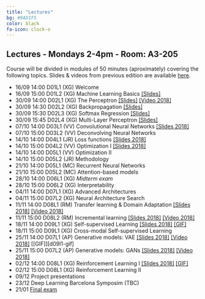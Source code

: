 ```yaml
---
title: "Lectures"
bg: #9AD1F5
color: black
fa-icon: clock-o
---
```


## Lectures - Mondays 2-4pm - Room: A3-205

Course will be divided in modules of 50 minutes (aproximately) covering the following topics. Slides & videos from previous edition are available [here](https://github.com/telecombcn-dl/lectures-all).

* 16/09 14:00 D01L1 (XG) Welcome   
* 16/09 15:00 D01L2 (XG) Machine Learning Basics [[Slides]][d01l2-slides]
* 30/09 14:00 D02L1 (XG) The Perceptron [[Slides]][d02l1-slides] [[Video 2018]][d01l2-video]
* 30/09 14:30 D02L2 (XG) Backpropagation [[Slides]][d02l2-slides]
* 30/09 15:30 D02L3 (XG) Softmax Regression [[Slides]][d02l3-slides]
* 30/09 15:45 D02L4 (XG) Multi-Layer Perceptron [[Slides]][d02l4-slides]
* 07/10 14:00 D03L1 (VV) Convolutional Neural Networks [[Slides 2018]][d04l1-slides]
* 07/10 15:00 D03L2 (VV) Deconvolving Neural Networks 
* 14/10 14:00 D04L1 (JR) Loss functions [[Slides 2018]][d03l1-slides]
* 14/10 15:00 D04L2 (VV) Optimization I [[Slides 2018]][d03l2-slides]
* 14/10 14:00 D05L1 (VV) Optimization II 
* 14/10 15:00 D05L2 (JR) Methodology 
* 21/10 14:00 D05L1 (MC) Recurrent Neural Networks 
* 21/10 15:00 D05L2 (MC) Attention-based models
* 28/10 14:00 D06L1 (XG) *Midterm exam*
* 28/10 15:00 D06L2 (XG) Interpretability
* 04/11 14:00 D07L1 (XG) Advanced Architectures
* 04/11 15:00 D07L2 (XG) Neural Architecture Search
* 11/11 14:00 D08L1 (RM) Transfer learning & Domain Adaptation [[Slides 2018]][d05l1-slides] [[Video 2018]][d05l1-video]
* 11/11 15:00 D08L2 (RM) Incremental learning [[Slides 2018]][d06l1-slides] [[Video 2018]][d06l1-video]
* 18/11 14:00 D09L1 (XG) Self-supervised Learning [[Slides 2018]][d04l2-slides] [[GIF]][d04l2-gif]
* 18/11 15:00 D09L1 (XG) Cross-modal Self-supervised Learning 
* 25/11 14:00 D07L1 (AP) Generative models: VAE [[Slides 2018]][d07l1-slides] [[Video 2018]][d07l1-video] [[GIF]][d09l1-gif]
* 25/11 15:00 D07L2 (AP) Generative models: GANs [[Slides 2018]][d09l1-slides] [[Video 2018]][d09l1-video] 
* 02/12 14:00 D08L1 (XG) Reinforcement Learning I [[Slides 2018]][d11l1-slides] [[GIF]][d11l1-gif]
* 02/12 15:00 D08L1 (XG) Reinforcement Learning II 
* 09/12 Project presentations
* 23/12 Deep Learning Barcelona Symposim (TBC)
* 21/01 [Final exam](https://telecos.upc.edu/ca/estudis/curs-actual/horaris-aules-i-calendaris/calendari-dexamens)

[d01l2-slides]: ../slides/dlai_2019_d01l2_ml.pdf
[d01l2-video]: https://www.youtube.com/watch?v=cshjMqYJrTo

[d02l1-slides]: ../slides/dlai_2019_d02l1_perceptron.pdf
[d02l2-slides]: ../slides/dlai_2019_d02l2_backprop.pdf
[d02l3-slides]: ../slides/dlai_2019_d02l3_softmax.pdf
[d02l4-slides]: ../slides/dlai_2019_d02l4_mlp.pdf

[d03l1-slides]: https://www.slideshare.net/xavigiro/loss-functions-for-deep-learning-javier-ruiz-hidalgo-upc-barcelona-2018
[d03l2-slides]: https://www.slideshare.net/xavigiro/optimization-for-neural-network-training-veronica-vilaplana-upc-barcelona-2018

[d04l1-slides]: https://www.slideshare.net/xavigiro/convolutional-neural-networks-veronica-vilaplana-upc-barcelona-2018
[d04l2-slides]: https://www.slideshare.net/xavigiro/deep-learning-without-annotations-xavier-giro-upc-barcelona-2018
[d04l2-gif]: https://github.com/telecombcn-dl/2018-dlai/raw/master/gifs/dlai2018-d04l2-LearningWithoutAnnotations.gif

[d05l1-slides]: https://www.slideshare.net/xavigiro/transfer-learning-and-domain-adaptation-ramon-morros-upc-2018
[d05l1-video]: https://youtu.be/ik_Up56bWLE

[d05l2-slides]: https://www.slideshare.net/xavigiro/deep-reinforcement-learning-mdp-dqn-xavier-giroinieto-upc-barcelona-2018
[d05l2-video]: https://youtu.be/HBeevCctYXM

[d06l1-slides]: https://www.slideshare.net/xavigiro/lifelong-incremental-deep-learning-ramon-morros-upc-barcelona-2018
[d06l1-video]: https://youtu.be/OLPZ398cK8c

[d07l1-slides]: https://www.slideshare.net/xavigiro/variational-autoencoders-vae-santiago-pascual-upc-barcelona-2018
[d07l1-video]: https://youtu.be/nSyj85PbhkI

[d09l1-slides]: https://www.slideshare.net/xavigiro/generative-adversarial-networks-gan-santiago-pascual-upc-barcelona-2018
[d09l1-video]: https://youtu.be/b3CI46RSOjU

[d09l2-slides]: https://www.slideshare.net/xavigiro/pixelcnn-wavenet-normalizing-flows-santiago-pascual-upc-barcelona-2018
[d09l2-video]: https://youtu.be/7XRpVKpbxq8
[d09l2-gif]: https://github.com/telecombcn-dl/2018-dlai/raw/master/gifs/dlai2018-d09l2-likelihood.gif

[d11l1-slides]: https://www.slideshare.net/xavigiro/reinforcement-learning-reloaded-xavier-girinieto-upc-barcelona-2018
[d11l1-gif]: https://github.com/telecombcn-dl/2018-dlai/raw/master/gifs/dlai2018-d11l1-RL.gif
